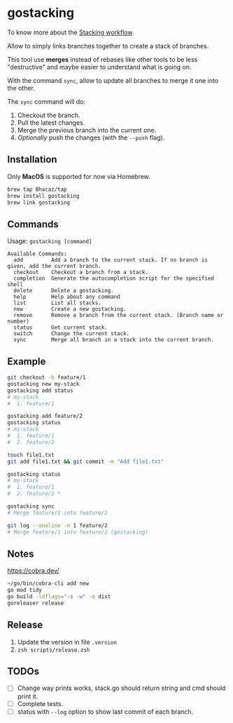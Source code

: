# gostacking

To know more about the [Stacking workflow](https://stacking.dev/).

Allow to simply links branches together to create a stack of branches.

This tool use **merges** instead of rebases like other tools to be less "destructive" and maybe easier to understand
what is going on.

With the command `sync`,
allow to update all branches to merge it one into the other. 

The `sync` command will do:
1. Checkout the branch.
2. Pull the latest changes.
3. Merge the previous branch into the current one.
4. _Optionally_ push the changes (with the `--push` flag).

## Installation

Only **MacOS** is supported for now via Homebrew.

```bash
brew tap Bhacaz/tap
brew install gostacking
brew link gostacking
```

## Commands

Usage:
`gostacking [command]`

```
Available Commands:
  add         Add a branch to the current stack. If no branch is given, add the current branch.
  checkout    Checkout a branch from a stack.
  completion  Generate the autocompletion script for the specified shell
  delete      Delete a gostacking.
  help        Help about any command
  list        List all stacks.
  new         Create a new gostacking.
  remove      Remove a branch from the current stack. (Branch name or number)
  status      Get current stack.
  switch      Change the current stack.
  sync        Merge all branch in a stack into the current branch.
```

## Example

```bash
git checkout -b feature/1
gostacking new my-stack
gostacking add status
# my-stack
#  1. feature/1

gostacking add feature/2
gostacking status
# my-stack
#  1. feature/1
#  2. feature/2

touch file1.txt
git add file1.txt && git commit -m "Add file1.txt"

gostacking status
# my-stack
#  1. feature/1
#  2. feature/2 *

gostacking sync
# Merge feature/1 into feature/2

git log --oneline -n 1 feature/2
# Merge feature/1 into feature/2 (gostacking)
```

## Notes

https://cobra.dev/

```bash
~/go/bin/cobra-cli add new
go mod tidy
go build -ldflags="-s -w" -o dist
goreleaser release
```

## Release

1. Update the version in file `.version`
2. `zsh scripts/release.zsh`

## TODOs

- [ ] Change way prints works, stack.go should return string and cmd should print it.
- [ ] Complete tests.
- [ ] status with `--log` option to show last commit of each branch.